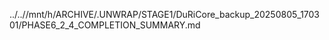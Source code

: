 ../..//mnt/h/ARCHIVE/.UNWRAP/STAGE1/DuRiCore_backup_20250805_170301/PHASE6_2_4_COMPLETION_SUMMARY.md